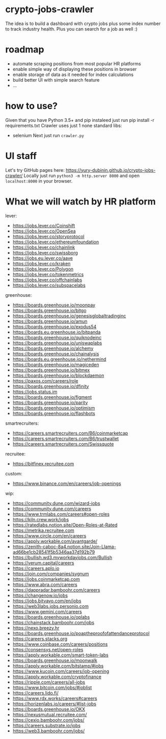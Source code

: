 # crypto-jobs-crawler
The idea is to build a dashboard with crypto jobs plus some index number to track industry health. Plus you can search for a job as well :)

# roadmap
- automate scraping positions from most popular HR platforms
- enable simple way of displaying these positions in browser
- enable storage of data as it needed for index calculations
- build better UI with simple search feature
- ...

# how to use?
Given that you have Python 3.5+ and pip instaleed just run pip install -r requirements.txt
Crawler uses just 1 none standard libs:
- selenium 
Next just run `crawler.py`

# UI staff
Let's try GitHub pages here: https://yury-dubinin.github.io/crypto-jobs-crawler/
Locally just run `python3 -m http.server 8000` and open `localhost:8000` in your browser.

# What we will watch by HR platform
lever:
- https://jobs.lever.co/Coinshift
- https://jobs.lever.co/OpenSea
- https://jobs.lever.co/storyprotocol
- https://jobs.lever.co/ethereumfoundation
- https://jobs.lever.co/chainlink
- https://jobs.lever.co/swissborg
- https://jobs.eu.lever.co/aave
- https://jobs.lever.co/kraken
- https://jobs.lever.co/Polygon
- https://jobs.lever.co/tokenmetrics
- https://jobs.lever.co/offchainlabs
- https://jobs.lever.co/subspacelabs

greenhouse:
- https://boards.greenhouse.io/moonpay
- https://boards.greenhouse.io/bitgo
- https://boards.greenhouse.io/genesisglobaltradinginc
- https://boards.greenhouse.io/amun
- https://boards.greenhouse.io/exodus54
- https://boards.eu.greenhouse.io/bitpanda
- https://boards.greenhouse.io/quiknodeinc
- https://boards.greenhouse.io/uniswaplabs
- https://boards.greenhouse.io/alchemy
- https://boards.greenhouse.io/chainalysis
- https://boards.eu.greenhouse.io/nethermind
- https://boards.greenhouse.io/magiceden
- https://boards.greenhouse.io/bitmex
- https://boards.greenhouse.io/blockdaemon
- https://paxos.com/careers/role
- https://boards.greenhouse.io/dfinity
- https://jobs.status.im
- https://boards.greenhouse.io/figment
- https://boards.greenhouse.io/parity
- https://boards.greenhouse.io/optimism
- https://boards.greenhouse.io/flashbots

smartrecruiters:
- https://careers.smartrecruiters.com/B6/coinmarketcap
- https://careers.smartrecruiters.com/B6/trustwallet
- https://careers.smartrecruiters.com/Swissquote

recruitee:
- https://bitfinex.recruitee.com

custom:
- https://www.binance.com/en/careers/job-openings

wip:
- https://community.dune.com/wizard-jobs
- https://community.dune.com/careers
- https://www.trmlabs.com/careers#open-roles
- https://kiln.crew.work/jobs
- https://ratedlabs.notion.site/Open-Roles-at-Rated
- https://metrika.recruitee.com
- https://www.circle.com/en/careers
- https://apply.workable.com/avantgarde/
- https://zenith-caboc-8a4.notion.site/Join-Llama-ad66be1cb28541f5b5346aa37d192b79
- https://bullish.wd3.myworkdayjobs.com/Bullish
- https://verum.capital/careers
- https://careers.aplo.io
- https://join.com/companies/sygnum
- https://jobs.coinmarketcap.com
- https://www.abra.com/careers
- https://dappradar.bamboohr.com/careers
- https://changenow.io/jobs
- https://jobs.bitvavo.com/en/jobs
- https://web3labs.jobs.personio.com
- https://www.gemini.com/careers
- https://boards.greenhouse.io/oplabs
- https://chainstack.bamboohr.com/jobs
- https://nexo.breezy.hr
- https://boards.greenhouse.io/poaptheproofofattendanceprotocol
- https://careers.stacks.org
- https://www.coinbase.com/careers/positions
- https://consensys.net/open-roles
- https://apply.workable.com/smart-token-labs
- https://boards.greenhouse.io/moonwalk
- https://apply.workable.com/bitstamp/#jobs
- https://www.kucoin.com/careers/job-opening
- https://apply.workable.com/cryptofinance
- https://ripple.com/careers/all-jobs
- https://www.bitcoin.com/jobs/#joblist
- https://careers.lido.fi/
- https://www.rdx.works/careers#careers
- https://horizenlabs.io/careers/#list-jobs
- https://boards.greenhouse.io/OKX
- https://nexusmutual.recruitee.com/
- https://cexio.bamboohr.com/jobs/
- https://careers.substrate.io/jobs
- https://web3.bamboohr.com/jobs/
